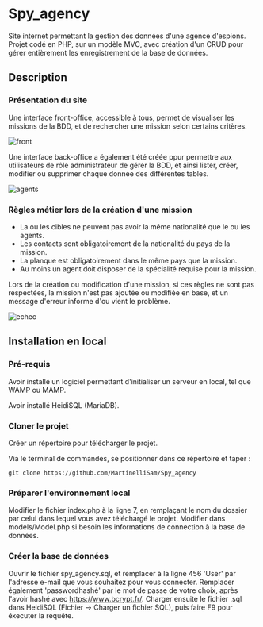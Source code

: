 # Spy_agency
Site internet permettant la gestion des données d'une agence d'espions.
Projet codé en PHP, sur un modèle MVC, avec création d'un CRUD pour gérer entièrement les enregistrement de la base de données.

## Description

### Présentation du site
Une interface front-office, accessible à tous, permet de visualiser les missions de la BDD, et de rechercher une mission selon certains critères. 

![front](https://github.com/MartinelliSam/Spy_agency/assets/122564923/c29e00a2-9f0a-424e-a077-ff30b2e23906)

Une interface back-office a également été créée ppur permettre aux utilisateurs de rôle administrateur de gérer la BDD, et ainsi lister, créer, modifier ou supprimer chaque donnée des différentes tables. 

![agents](https://github.com/MartinelliSam/Spy_agency/assets/122564923/fcdcee28-257a-4ff4-8f89-24b05570e337)

### Règles métier lors de la création d'une mission
* La ou les cibles ne peuvent pas avoir la même nationalité que le ou les agents.
* Les contacts sont obligatoirement de la nationalité du pays de la mission.
* La planque est obligatoirement dans le même pays que la mission.
* Au moins un agent doit disposer de la spécialité requise pour la mission.

Lors de la création ou modification d'une mission, si ces règles ne sont pas respectées, la mission n'est pas ajoutée ou modifiée en base, et un message d'erreur informe d'ou vient le problème.

![echec](https://github.com/MartinelliSam/Spy_agency/assets/122564923/16db1d2f-0ec6-4d20-9428-5b92906befef)

## Installation en local

### Pré-requis
Avoir installé un logiciel permettant d'initialiser un serveur en local, tel que WAMP ou MAMP.

Avoir installé HeidiSQL (MariaDB).

### Cloner le projet 

Créer un répertoire pour télécharger le projet.

Via le terminal de commandes, se positionner dans ce répertoire et taper : 
```
git clone https://github.com/MartinelliSam/Spy_agency
```

### Préparer l'environnement local

Modifier le fichier index.php à la ligne 7, en remplaçant le nom du dossier par celui dans lequel vous avez téléchargé le projet.
Modifier dans models/Model.php si besoin les informations de connection à la base de données.

### Créer la base de données

Ouvrir le fichier spy_agency.sql, et remplacer à la ligne 456 'User' par l'adresse e-mail que vous souhaitez pour vous connecter.
Remplacer également 'passwordhashé' par le mot de passe de votre choix, après l'avoir hashé avec https://www.bcrypt.fr/.
Charger ensuite le fichier .sql dans HeidiSQL (Fichier -> Charger un fichier SQL), puis faire F9 pour éxecuter la requête.
